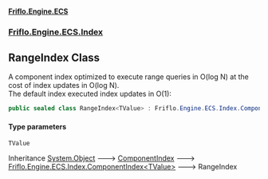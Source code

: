 #### [Friflo.Engine.ECS](index.md 'index')
### [Friflo.Engine.ECS.Index](Friflo.Engine.ECS.Index.md 'Friflo.Engine.ECS.Index')

## RangeIndex<TValue> Class

A component index optimized to execute range queries in O(log N) at the cost of index updates in O(log N).<br/>
The default index executed index updates in O(1):

```csharp
public sealed class RangeIndex<TValue> : Friflo.Engine.ECS.Index.ComponentIndex<TValue>
```
#### Type parameters

<a name='Friflo.Engine.ECS.Index.RangeIndex_TValue_.TValue'></a>

`TValue`

Inheritance [System.Object](https://docs.microsoft.com/en-us/dotnet/api/System.Object 'System.Object') &#129106; [ComponentIndex](ComponentIndex.md 'Friflo.Engine.ECS.Index.ComponentIndex') &#129106; [Friflo.Engine.ECS.Index.ComponentIndex&lt;](ComponentIndex_TValue_.md 'Friflo.Engine.ECS.Index.ComponentIndex<TValue>')[TValue](RangeIndex_TValue_.md#Friflo.Engine.ECS.Index.RangeIndex_TValue_.TValue 'Friflo.Engine.ECS.Index.RangeIndex<TValue>.TValue')[&gt;](ComponentIndex_TValue_.md 'Friflo.Engine.ECS.Index.ComponentIndex<TValue>') &#129106; RangeIndex<TValue>